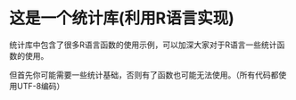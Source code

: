 #  这是一个统计库(利用R语言实现)

​	统计库中包含了很多R语言函数的使用示例，可以加深大家对于R语言一些统计函数的使用。

但首先你可能需要一些统计基础，否则有了函数也可能无法使用。（所有代码都使用UTF-8编码）

